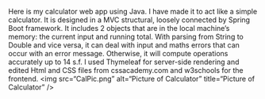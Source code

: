 Here is my calculator web app using Java. I have made it to act like a simple calculator. It is designed in a MVC structural, loosely connected by Spring Boot framework. It includes 2 objects that are in the local machine’s memory: the current input and running total. With parsing from String to Double and vice versa, it can deal with input and maths errors that can occur with an error message. Otherwise, it will compute operations accurately up to 14 s.f. I used Thymeleaf for server-side rendering and edited Html and CSS files from cssacademy.com and w3schools for the frontend.
<img src=“CalPic.png” alt=“Picture of Calculator” title=“Picture of Calculator” />